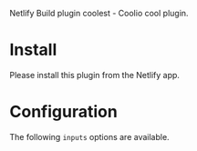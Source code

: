 Netlify Build plugin coolest - Coolio cool plugin.

# Install

Please install this plugin from the Netlify app.

# Configuration

The following `inputs` options are available.
